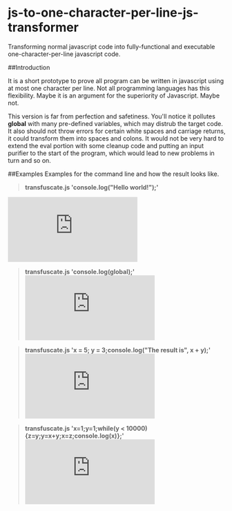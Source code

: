 # js-to-one-character-per-line-js-transformer
Transforming normal javascript code into fully-functional and executable one-character-per-line javascript code.

##Introduction

It is a short prototype to prove all program can be written in javascript using at most one character per line. Not all programming languages has this flexibility. Maybe it is an argument for the superiority of Javascript. Maybe not.

This version is far from perfection and safetiness. You'll notice it pollutes **global** with many pre-defined variables, which may distrub the target code. It also should not throw errors for certain white spaces and carriage returns, it could transform them into spaces and colons. It would not be very hard to extend the eval portion with some cleanup code and putting an input purifier to the start of the program, which would lead to new problems in turn and so on.

##Examples
Examples for the command line and how the result looks like.

> **transfuscate.js 'console.log("Hello world!");'**

![hello_world.js](https://github.com/Lyapunov/js-to-one-character-per-line-js-transformer/examples/hello_world.js)

> **transfuscate.js 'console.log(global);'**
![printing_out_global.js](https://github.com/Lyapunov/js-to-one-character-per-line-js-transformer/examples/printing_out_global.js)

> **transfuscate.js 'x = 5; y = 3;console.log("The result is", x + y);'**
![adding_two_numbers.js](https://github.com/Lyapunov/js-to-one-character-per-line-js-transformer/examples/adding_two_numbers.js)

> **transfuscate.js 'x=1;y=1;while(y < 10000){z=y;y=x+y;x=z;console.log(x)};'**
![fibonacci.js](https://github.com/Lyapunov/js-to-one-character-per-line-js-transformer/examples/fibonacci.js)
